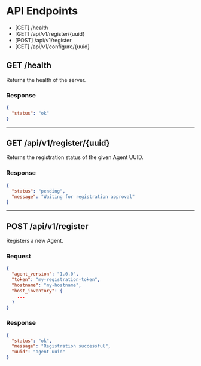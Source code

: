 # API Endpoints

- [GET] /health
- [GET] /api/v1/register/{uuid}
- [POST] /api/v1/register
- [GET] /api/v1/configure/{uuid}

## GET /health

Returns the health of the server.

### Response

```json
{
  "status": "ok"
}
```

---

## GET /api/v1/register/{uuid}

Returns the registration status of the given Agent UUID.

### Response

```json
{
  "status": "pending",
  "message": "Waiting for registration approval"
}
```

---

## POST /api/v1/register

Registers a new Agent.

### Request

```json
{
  "agent_version": "1.0.0",
  "token": "my-registration-token",
  "hostname": "my-hostname",
  "host_inventory": {
    ...
  }
}
```

### Response

```json
{
  "status": "ok",
  "message": "Registration successful",
  "uuid": "agent-uuid"
}
```